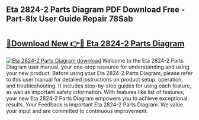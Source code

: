 ## Eta 2824-2 Parts Diagram PDF Download Free - Part-8Ix User Guide Repair 78Sab

# <h2><a href="http://dfjti4k.blite.top/?on=Eta+2824-2+Parts+Diagram">🔗Download New 👉🔴 Eta 2824-2 Parts Diagram</a></h2>

[![Eta 2824-2 Parts Diagram download](https://i.imgur.com/lujVjoI.png)](http://dfjti4k.blite.top/?on=Eta+2824-2+Parts+Diagram)
Welcome to the Eta 2824-2 Parts Diagram user manual, your one-stop resource for understanding and using your new product. Before using your Eta 2824-2 Parts Diagram, please refer to this user manual for detailed instructions on product setup, operation, and troubleshooting. It includes step-by-step guides for using each feature, as well as important safety information. With features like list of features, your new Eta 2824-2 Parts Diagram empowers you to achieve exceptional results. Your Feedback is Important Eta 2824-2 Parts Diagram. We value your input and are committed to continuous improvement.
